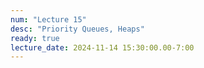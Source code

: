 ```yaml
---
num: "Lecture 15"
desc: "Priority Queues, Heaps"
ready: true
lecture_date: 2024-11-14 15:30:00.00-7:00
---
```


